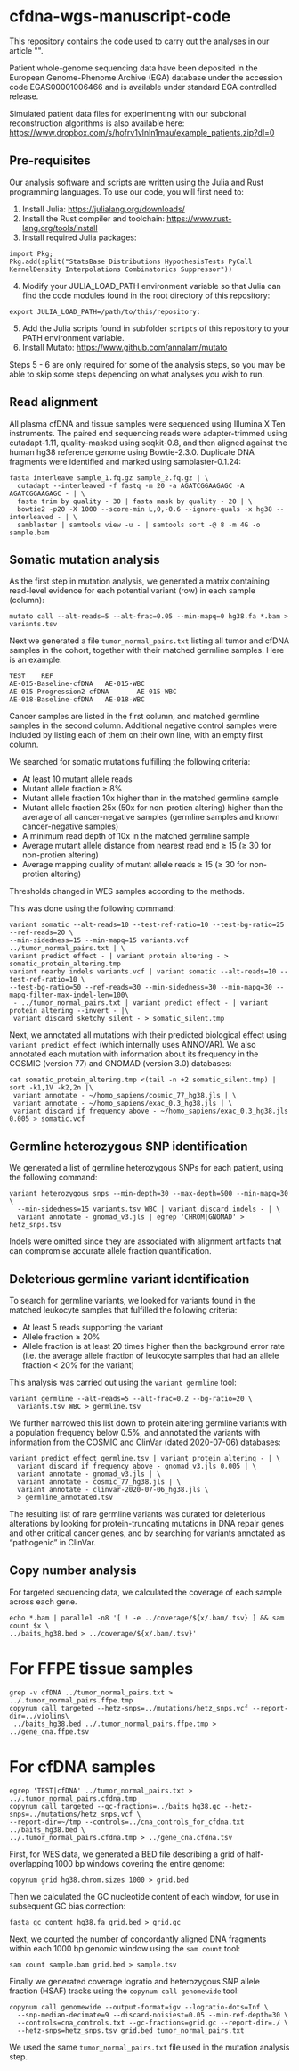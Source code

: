 # cfdna-wgs-manuscript-code
This repository contains the code used to carry out the analyses in our article "".

Patient whole-genome sequencing data have been deposited in the European Genome-Phenome Archive (EGA) database under the accession code EGAS00001006466 and is available under standard EGA controlled release.

Simulated patient data files for experimenting with our subclonal reconstruction algorithms is also available here:
https://www.dropbox.com/s/hofrv1vlnln1mau/example_patients.zip?dl=0


## Pre-requisites

Our analysis software and scripts are written using the Julia and Rust programming languages. To use our code, you will first need to:

1. Install Julia: https://julialang.org/downloads/
2. Install the Rust compiler and toolchain: https://www.rust-lang.org/tools/install
3. Install required Julia packages:
```
import Pkg;
Pkg.add(split("StatsBase Distributions HypothesisTests PyCall KernelDensity Interpolations Combinatorics Suppressor"))
```
4. Modify your JULIA_LOAD_PATH environment variable so that Julia can find the code modules found in the root directory of this repository:
```
export JULIA_LOAD_PATH=/path/to/this/repository:
```
5. Add the Julia scripts found in subfolder `scripts` of this repository to your PATH environment variable.
6. Install Mutato: https://www.github.com/annalam/mutato

Steps 5 - 6 are only required for some of the analysis steps, so you may be able to skip some steps depending on what analyses you wish to run.





## Read alignment

All plasma cfDNA and tissue samples were sequenced using Illumina X Ten instruments. The paired end sequencing reads were adapter-trimmed using cutadapt-1.11, quality-masked using seqkit-0.8, and then aligned against the human hg38 reference genome using Bowtie-2.3.0. Duplicate DNA fragments were identified and marked using samblaster-0.1.24:
```
fasta interleave sample_1.fq.gz sample_2.fq.gz | \
  cutadapt --interleaved -f fastq -m 20 -a AGATCGGAAGAGC -A AGATCGGAAGAGC - | \
  fasta trim by quality - 30 | fasta mask by quality - 20 | \
  bowtie2 -p20 -X 1000 --score-min L,0,-0.6 --ignore-quals -x hg38 --interleaved - | \
  samblaster | samtools view -u - | samtools sort -@ 8 -m 4G -o sample.bam
```





## Somatic mutation analysis

As the first step in mutation analysis, we generated a matrix containing read-level evidence for each potential variant (row) in each sample (column):
```
mutato call --alt-reads=5 --alt-frac=0.05 --min-mapq=0 hg38.fa *.bam > variants.tsv
```

Next we generated a file `tumor_normal_pairs.txt` listing all tumor and cfDNA samples in the cohort, together with their matched germline samples. Here is an example:
```
TEST	REF
AE-015-Baseline-cfDNA	AE-015-WBC
AE-015-Progression2-cfDNA		AE-015-WBC
AE-018-Baseline-cfDNA	AE-018-WBC
```

Cancer samples are listed in the first column, and matched germline samples in the second column. Additional negative control  samples were included by listing each of them on their own line, with an empty first column.

We searched for somatic mutations fulfilling the following criteria:
- At least 10 mutant allele reads
- Mutant allele fraction ≥ 8%
- Mutant allele fraction 10x higher than in the matched germline sample
- Mutant allele fraction 25x (50x for non-protien altering) higher than the average of all cancer-negative samples (germline samples and known cancer-negative samples)
- A minimum read depth of 10x in the matched germline sample
- Average mutant allele distance from nearest read end ≥ 15 (≥ 30 for non-protien altering)
- Average mapping quality of mutant allele reads ≥ 15 (≥ 30 for non-protien altering)

Thresholds changed in WES samples according to the methods. 

This was done using the following command:
```
variant somatic --alt-reads=10 --test-ref-ratio=10 --test-bg-ratio=25 --ref-reads=20 \
--min-sidedness=15 --min-mapq=15 variants.vcf ../tumor_normal_pairs.txt | \
variant predict effect - | variant protein altering - > somatic_protein_altering.tmp
variant nearby indels variants.vcf | variant somatic --alt-reads=10 --test-ref-ratio=10 \
--test-bg-ratio=50 --ref-reads=30 --min-sidedness=30 --min-mapq=30 --mapq-filter-max-indel-len=100\
 - ../tumor_normal_pairs.txt | variant predict effect - | variant protein altering --invert - |\
 variant discard sketchy silent - > somatic_silent.tmp
```

Next, we annotated all mutations with their predicted biological effect using `variant predict effect` (which internally uses ANNOVAR). We also annotated each mutation with information about its frequency in the COSMIC (version 77) and GNOMAD (version 3.0) databases:
```
cat somatic_protein_altering.tmp <(tail -n +2 somatic_silent.tmp) | sort -k1,1V -k2,2n |\
 variant annotate - ~/homo_sapiens/cosmic_77_hg38.jls | \
 variant annotate - ~/homo_sapiens/exac_0.3_hg38.jls | \
 variant discard if frequency above - ~/homo_sapiens/exac_0.3_hg38.jls 0.005 > somatic.vcf
```



## Germline heterozygous SNP identification

We generated a list of germline heterozygous SNPs for each patient, using the following command:
```
variant heterozygous snps --min-depth=30 --max-depth=500 --min-mapq=30 \
  --min-sidedness=15 variants.tsv WBC | variant discard indels - | \
  variant annotate - gnomad_v3.jls | egrep 'CHROM|GNOMAD' > hetz_snps.tsv
```

Indels were omitted since they are associated with alignment artifacts that can compromise accurate allele fraction quantification.


## Deleterious germline variant identification

To search for germline variants, we looked for variants found in the matched leukocyte samples that fulfilled the following criteria:
- At least 5 reads supporting the variant
- Allele fraction ≥ 20%
- Allele fraction is at least 20 times higher than the background error rate (i.e. the average allele fraction of leukocyte samples that had an allele fraction < 20% for the variant)

This analysis was carried out using the `variant germline` tool:
```
variant germline --alt-reads=5 --alt-frac=0.2 --bg-ratio=20 \
  variants.tsv WBC > germline.tsv
```

We further narrowed this list down to protein altering germline variants with a population frequency below 0.5%, and annotated the variants with information from the COSMIC and ClinVar (dated 2020-07-06)  databases:
```
variant predict effect germline.tsv | variant protein altering - | \
  variant discard if frequency above - gnomad_v3.jls 0.005 | \
  variant annotate - gnomad_v3.jls | \
  variant annotate - cosmic_77_hg38.jls | \
  variant annotate - clinvar-2020-07-06_hg38.jls \
  > germline_annotated.tsv
```

The resulting list of rare germline variants was curated for deleterious alterations by looking for protein-truncating mutations in DNA repair genes and other critical cancer genes, and by searching for variants annotated as “pathogenic” in ClinVar.


## Copy number analysis

For targeted sequencing data, we calculated the coverage of each sample across each gene. 
```
echo *.bam | parallel -n8 '[ ! -e ../coverage/${x/.bam/.tsv} ] && sam count $x \
../baits_hg38.bed > ../coverage/${x/.bam/.tsv}'
```
# For FFPE tissue samples
```
grep -v cfDNA ../tumor_normal_pairs.txt > ../.tumor_normal_pairs.ffpe.tmp
copynum call targeted --hetz-snps=../mutations/hetz_snps.vcf --report-dir=../violins\
 ../baits_hg38.bed ../.tumor_normal_pairs.ffpe.tmp > ../gene_cna.ffpe.tsv
```
# For cfDNA samples
```
egrep 'TEST|cfDNA' ../tumor_normal_pairs.txt > ../.tumor_normal_pairs.cfdna.tmp
copynum call targeted --gc-fractions=../baits_hg38.gc --hetz-snps=../mutations/hetz_snps.vcf \
--report-dir=~/tmp --controls=../cna_controls_for_cfdna.txt ../baits_hg38.bed \
../.tumor_normal_pairs.cfdna.tmp > ../gene_cna.cfdna.tsv
```

First, for WES data,  we generated a BED file describing a grid of half-overlapping 1000 bp windows covering the entire genome:
```
copynum grid hg38.chrom.sizes 1000 > grid.bed
```

Then we calculated the GC nucleotide content of each window, for use in subsequent GC bias correction:
```
fasta gc content hg38.fa grid.bed > grid.gc
```

Next, we counted the number of concordantly aligned DNA fragments within each 1000 bp genomic window using the `sam count` tool:
```
sam count sample.bam grid.bed > sample.tsv
```

Finally we generated coverage logratio and heterozygous SNP allele fraction (HSAF) tracks using the `copynum call genomewide` tool:
```
copynum call genomewide --output-format=igv --logratio-dots=Inf \
  --snp-median-decimate=9 --discard-noisiest=0.05 --min-ref-depth=30 \ 
  --controls=cna_controls.txt --gc-fractions=grid.gc --report-dir=./ \
  --hetz-snps=hetz_snps.tsv grid.bed tumor_normal_pairs.txt
```

We used the same `tumor_normal_pairs.txt` file used in the mutation analysis step.

